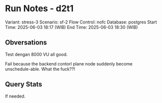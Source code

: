 # Run Notes - d2t1

Variant: stress-3
Scenario: sf-2
Flow Control: nofc
Database: postgres
Start Time: 2025-06-03 18:17 (WIB)
End Time: 2025-06-03 18:30 (WIB)

## Obversations

Test dengan 8000 VU all good.

Fail because the backend contorl plane node suddenly become unschedule-able. What the fuck??!

## Query Stats

If needed.
